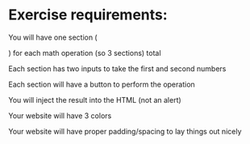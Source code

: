 Exercise requirements:
=====================

You will have one section (<div>) for each math operation (so 3 sections) total

Each section has two inputs to take the first and second numbers

Each section will have a button to perform the operation

You will inject the result into the HTML (not an alert)

Your website will have 3 colors

Your website will have proper padding/spacing to lay things out nicely